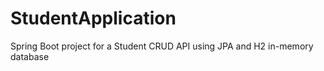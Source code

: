 # StudentApplication
Spring Boot project for a Student CRUD API using JPA and H2 in-memory database
